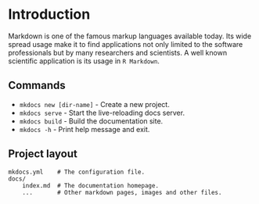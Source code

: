 # Introduction

Markdown is one of the famous markup languages available today. Its wide spread usage make it to find applications not only limited to the software professionals but by many researchers and scientists. A well known scientific application is its usage in `R Markdown`. 

## Commands

* `mkdocs new [dir-name]` - Create a new project.
* `mkdocs serve` - Start the live-reloading docs server.
* `mkdocs build` - Build the documentation site.
* `mkdocs -h` - Print help message and exit.

## Project layout

    mkdocs.yml    # The configuration file.
    docs/
        index.md  # The documentation homepage.
        ...       # Other markdown pages, images and other files.
